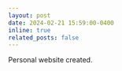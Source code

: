 ```yaml
---
layout: post
date: 2024-02-21 15:59:00-0400
inline: true
related_posts: false
---
```


Personal website created.
